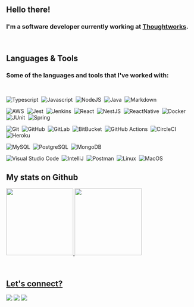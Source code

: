 ## Hello there!

### I'm a software developer currently working at [Thoughtworks](https://www.thoughtworks.com/).

<br/>

## Languages & Tools 
### Some of the languages and tools that I've worked with:
<br/>

![Typescript](https://img.shields.io/badge/TypeScript-007ACC?style=for-the-badge&logo=typescript&logoColor=white)&nbsp;
![Javascript](https://img.shields.io/badge/JavaScript-F7DF1E?style=for-the-badge&logo=javascript&logoColor=black)&nbsp;
![NodeJS](https://img.shields.io/badge/Node.js-43853D?style=for-the-badge&logo=node.js&logoColor=white)&nbsp;
![Java](https://img.shields.io/badge/Java-ED8B00?style=for-the-badge&logo=java&logoColor=white)&nbsp;
![Markdown](https://img.shields.io/badge/Markdown-000000?style=for-the-badge&logo=markdown&logoColor=white)&nbsp;

![AWS](https://img.shields.io/badge/Amazon_AWS-232F3E?style=for-the-badge&logo=amazon-aws&logoColor=white)&nbsp;
![Jest](https://img.shields.io/badge/Jest-20232A?style=for-the-badge&logo=jest&logoColor=FF3E00)&nbsp;
![Jenkins](https://img.shields.io/badge/Jenkins-000000?style=for-the-badge&logo=jenkins&logoColor=white)&nbsp;
![React](https://img.shields.io/badge/React-20232A?style=for-the-badge&logo=react&logoColor=61DAFB)&nbsp;
![NestJS](https://img.shields.io/badge/NestJS-20232A?style=for-the-badge)&nbsp;
![ReactNative](https://img.shields.io/badge/React_Native-20232A?style=for-the-badge&logo=react&logoColor=61DAFB)&nbsp;
![Docker](https://img.shields.io/badge/Docker-1E90FF?style=for-the-badge&logo=docker&logoColor=white)&nbsp;
![JUnit](https://img.shields.io/badge/Junit-000000?style=for-the-badge&logoColor=white)&nbsp;
![Spring](https://img.shields.io/badge/Spring-6DB33F?style=for-the-badge&logo=spring&logoColor=white)&nbsp;

![Git](https://img.shields.io/badge/-Git-05122A?style=for-the-badge&logo=git)&nbsp;
![GitHub](https://img.shields.io/badge/GitHub-100000?style=for-the-badge&logo=github&logoColor=white)&nbsp;
![GitLab](https://img.shields.io/badge/GitLab-330F63?style=for-the-badge&logo=gitlab&logoColor=white)&nbsp;
![BitBucket](https://img.shields.io/badge/Bitbucket-0000FF?style=for-the-badge&logo=bitbucket&logoColor=white)&nbsp;
![GitHub Actions](https://img.shields.io/badge/GitHub%20Actions%20-05122A?style=for-the-badge&logo=github-actions&logoColor=white)&nbsp;
![CircleCI](https://img.shields.io/badge/CircleCI-05122A?style=for-the-badge&logo=circleci&logoColor=white)&nbsp;
![Heroku](https://img.shields.io/badge/Heroku-430098?style=for-the-badge&logo=heroku&logoColor=white)&nbsp;

![MySQL](https://img.shields.io/badge/MySQL-00000F?style=for-the-badge&logo=mysql&logoColor=white)&nbsp;
![PostgreSQL](https://img.shields.io/badge/PostgreSQL-316192?style=for-the-badge&logo=postgresql&logoColor=white)&nbsp;
![MongoDB](https://img.shields.io/badge/MongoDB-4EA94B?style=for-the-badge&logo=mongodb&logoColor=white)&nbsp;

![Visual Studio Code](https://img.shields.io/badge/-Visual%20Studio%20Code-05122A?style=for-the-badge&logo=visual-studio-code&logoColor=007ACC)&nbsp;
![IntelliJ](https://img.shields.io/badge/-IntelliJ-05122A?style=for-the-badge&logo=jetbrains)&nbsp;
![Postman](https://img.shields.io/badge/-Postman-05122A?style=for-the-badge&logo=postman)&nbsp;
![Linux](https://img.shields.io/badge/-Linux-05122A?style=for-the-badge&logo=linux&logoColor=white)&nbsp;
![MacOS](https://img.shields.io/badge/-MacOS-05122A?style=for-the-badge&logo=apple)&nbsp;
<br/>
## My stats on Github

 <div>
  <a href="https://github.com/nicoledbianchin">
  <img height="180em" src="https://github-readme-stats.vercel.app/api?username=nicoledbianchin&show_icons=true&theme=dracula&include_all_commits=true&count_private=true"/>
  <img height="180em" src="https://github-readme-stats.vercel.app/api/top-langs/?username=nicoledbianchin&layout=compact&langs_count=7&theme=dracula"/>
</div>
<p></p>
<br/>

## Let's connect?

<p align="left">
<a href="https://www.linkedin.com/in/rita-nicole-bianchin-694179166/"><img src="https://img.shields.io/badge/nicolebianchin-0077B5?style=for-the-badge&logo=linkedin&logoColor=white"/></a>
<a href="https://twitter.com/nicolebianchin"><img src="https://img.shields.io/badge/nicolebianchin-1DA1F2?style=for-the-badge&logo=twitter&logoColor=white"/></a>
<a href="mailto:nicoledbianchin@gmail.com"><img src="https://img.shields.io/badge/nicoledbianchin-D14836?style=for-the-badge&logo=gmail&logoColor=white"/></a>
</p>

